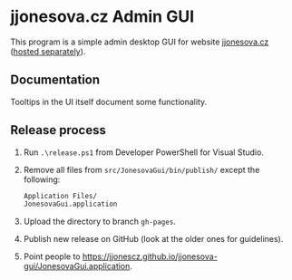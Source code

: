 # jjonesova.cz Admin GUI

This program is a simple admin desktop GUI for website
[jjonesova.cz](https://jjonesova.cz) ([hosted
separately](https://github.com/jjonescz/jjonesova)).

## Documentation

Tooltips in the UI itself document some functionality.

## Release process

1. Run `.\release.ps1` from Developer PowerShell for Visual Studio.
2. Remove all files from `src/JonesovaGui/bin/publish/` except the following:

   ```txt
   Application Files/
   JonesovaGui.application
   ```

3. Upload the directory to branch `gh-pages`.
4. Publish new release on GitHub (look at the older ones for guidelines).
5. Point people to
   <https://jjonescz.github.io/jjonesova-gui/JonesovaGui.application>.
